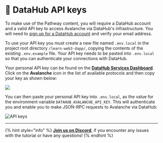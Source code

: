 # 🧩 DataHub API keys

To make use of the Pathway content, you will require a DataHub account and a valid API key to access Avalanche via DataHub's infrastructure.
You will need to [sign up for a DataHub account](https://auth.figment.io/sign_up) and verify your email address.

To use your API key you must create a new file named `.env.local` in the project root directory `/learn-web3-dapp/`, copying the contents of the existing `.env.example` file. Your API key needs to be pasted into `.env.local` so that you can authenticate your connections with DataHub.

Your personal API key can be found on the [**DataHub Services Dashboard**](https://datahub.figment.io/). Click on the **Avalanche** icon in the list of available protocols and then copy your key as shown below:

![](../../../.gitbook/assets/pathways/avalanche/avalanche-setup.gif)

You can then paste your personal API key into `.env.local`, as the value for the environment variable `DATAHUB_AVALANCHE_API_KEY`. This will authenticate you and enable you to make JSON-RPC requests to Avalanche via DataHub:

![API keys](https://user-images.githubusercontent.com/2707197/136942268-96486e9c-ce22-480f-a094-0b043e29d927.png)

---------------------------

{% hint style="info" %}
[**Join us on Discord**](https://figment.io/devchat), if you encounter any issues with the tutorial or have any questions!
{% endhint %}
